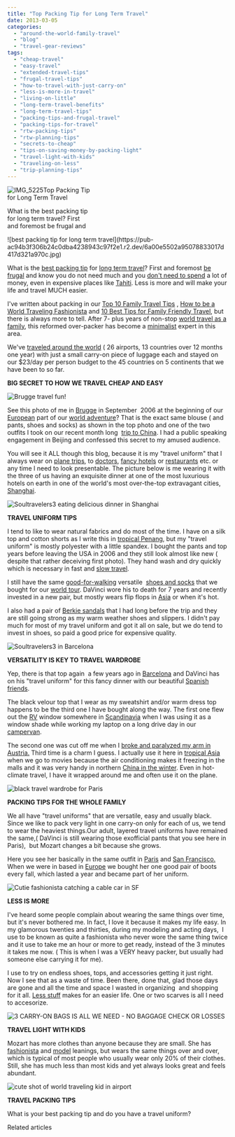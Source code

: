 ```yaml
---
title: "Top Packing Tip for Long Term Travel"
date: 2013-03-05
categories: 
  - "around-the-world-family-travel"
  - "blog"
  - "travel-gear-reviews"
tags: 
  - "cheap-travel"
  - "easy-travel"
  - "extended-travel-tips"
  - "frugal-travel-tips"
  - "how-to-travel-with-just-carry-on"
  - "less-is-more-in-travel"
  - "living-on-little"
  - "long-term-travel-benefits"
  - "long-term-travel-tips"
  - "packing-tips-and-frugal-travel"
  - "packing-tips-for-travel"
  - "rtw-packing-tips"
  - "rtw-planning-tips"
  - "secrets-to-cheap"
  - "tips-on-saving-money-by-packing-light"
  - "travel-light-with-kids"
  - "traveling-on-less"
  - "trip-planning-tips"
---
```


![IMG_5225](https://pub-ac94b3f306b24c0dba4238943c97f2e1.r2.dev/6a00e5502a95078833017ee8f109a2970d.jpg)Top Packing Tip  
for Long Term Travel  
  
What is the best packing tip  
for long term travel? First  
and foremost be frugal and

<!--more--> ![best packing tip for long term travel](https://pub-ac94b3f306b24c0dba4238943c97f2e1.r2.dev/6a00e5502a95078833017d417d321a970c.jpg)  
  
What is the [best packing tip](https://pub-ac94b3f306b24c0dba4238943c97f2e1.r2.dev/2012/08/best-packing-tip-for-world-travel.html "Best packing tip") for [long term travel](https://pub-ac94b3f306b24c0dba4238943c97f2e1.r2.dev/2008/06/how-to-do-exten.html "long term travel")? First and foremost [be frugal](https://pub-ac94b3f306b24c0dba4238943c97f2e1.r2.dev/2013/02/minimalist-family-frugal-tip-omg.html "frugal tips for travel") and know you do not need much and you [don't need to spend](https://pub-ac94b3f306b24c0dba4238943c97f2e1.r2.dev/2008/09/how-to-eat-heal.html "eating cheap and healthy in Europe") a lot of money, even in expensive places like [Tahiti](https://pub-ac94b3f306b24c0dba4238943c97f2e1.r2.dev/2012/09/the-ultimate-tahiti-vacation-on-a-backpacker-low-budget.html "tahiti travel"). Less is more and will make your life and travel MUCH easier.  
  
I've written about packing in our [Top 10 Family Travel Tips](https://pub-ac94b3f306b24c0dba4238943c97f2e1.r2.dev/2008/05/top-10-family-t.html "top 10 family travel tips") , [How to be a World Traveling Fashionista](https://pub-ac94b3f306b24c0dba4238943c97f2e1.r2.dev/2009/05/how-to-be-a-world-traveling-fashionista.html "how to be a world traveling fashionista") and [10 Best Tips for Family Friendly Travel](https://pub-ac94b3f306b24c0dba4238943c97f2e1.r2.dev/2010/02/15-best-tips-for-family-friendly-travel-airplanes-airports-vacation-roadtrips-long-term-family-trave.html "10 best tips for family friendly travel"), but there is always more to tell. After 7- plus years of non-stop [world travel as a family](https://pub-ac94b3f306b24c0dba4238943c97f2e1.r2.dev/2012/12/around-the-world-family-travel.html "world travel as a family"), this reformed over-packer has become a [minimalist](https://pub-ac94b3f306b24c0dba4238943c97f2e1.r2.dev/2011/08/minimalist-living-family-travel-lifestyle-books.html "minimalist") expert in this area.  
  
We've [traveled around the world](https://pub-ac94b3f306b24c0dba4238943c97f2e1.r2.dev/2010/09/8-reasons-for-a-family-world-trip-international-vacations-holidays-abroad-longterm-travel-rtw.html "family travel around the world") ( 26 airports, 13 countries over 12 months one year) with just a small carry-on piece of luggage each and stayed on our $23/day per person budget to the 45 countries on 5 continents that we have been to so far.  
  
**BIG SECRET TO HOW WE TRAVEL CHEAP AND EASY**  
  
![Brugge travel fun!](https://pub-ac94b3f306b24c0dba4238943c97f2e1.r2.dev/6a00e5502a95078833017c374e25c8970b.png)  
  
See this photo of me in [Brugge](https://pub-ac94b3f306b24c0dba4238943c97f2e1.r2.dev/2006/09/heavenly-day-in.html "travel to Brugge") in September  2006 at the beginning of our [European](https://pub-ac94b3f306b24c0dba4238943c97f2e1.r2.dev/2012/02/5-best-european-family-vacations.html "best European vacations - travel planning") part of our [world adventure](https://pub-ac94b3f306b24c0dba4238943c97f2e1.r2.dev/2011/02/kids-friends-travel-on-the-ultimate-family-adventure.html "RTW family world adventure nomadic family tips")? That is the exact same blouse ( and pants, shoes and socks) as shown in the top photo and one of the two outfits I took on our recent month long  [trip to China](https://pub-ac94b3f306b24c0dba4238943c97f2e1.r2.dev/2012/12/china-family-vacation-beauty-love-joy-.html "trip to China"). I had a public speaking engagement in Beijing and confessed this secret to my amused audience.  
  
You will see it ALL though this blog, because it is my "travel uniform" that I always wear on [plane trips](https://pub-ac94b3f306b24c0dba4238943c97f2e1.r2.dev/2011/08/leaving-on-a-jet-plane-just-like-the-song-we-are-leaving-on-a-jet-plane-but-we.html "leaving on a jet plane"), to [doctors](https://pub-ac94b3f306b24c0dba4238943c97f2e1.r2.dev/2012/11/yowser-acupuncture-torture-in-china.html "acupuncture in China"), [fancy hotels](https://pub-ac94b3f306b24c0dba4238943c97f2e1.r2.dev/2011/07/taj-tashi-thimpu-bhutan-5-star-hotel-thrills.html "hotel bhutan") or [restaurants](https://pub-ac94b3f306b24c0dba4238943c97f2e1.r2.dev/2011/09/best-catalan-food-in-barcelona.html "best catalan food barcelona") etc. or any time I need to look presentable. The picture below is me wearing it with the three of us having an exquisite dinner at one of the most luxurious hotels on earth in one of the world's most over-the-top extravagant cities, [Shanghai](https://pub-ac94b3f306b24c0dba4238943c97f2e1.r2.dev/2012/12/shanghai-skyline-worlds-best-.html "shanghai skyline").  
  
  
![Soultravelers3 eating delicious dinner in Shanghai](https://pub-ac94b3f306b24c0dba4238943c97f2e1.r2.dev/6a00e5502a95078833017d417d42a8970c.jpg)  
  
**TRAVEL UNIFORM TIPS**  
  
I tend to like to wear natural fabrics and do most of the time. I have on a silk top and cotton shorts as I write this in [tropical Penang](https://pub-ac94b3f306b24c0dba4238943c97f2e1.r2.dev/2011/01/tropical-winter-home-in-penang-malaysia-location-indenpendent-digital-nomad-long-term-travel-tips-.html "penang apartment rental and cost of living"), but my "travel uniform" is mostly polyester with a little spandex. I bought the pants and top years before leaving the USA in 2006 and they still look almost like new ( despite that rather deceiving first photo). They hand wash and dry quickly which is necessary in fast and [slow travel](https://pub-ac94b3f306b24c0dba4238943c97f2e1.r2.dev/2011/11/slow-travel.html "slow travel").  
  
I still have the same [good-for-walking](http://www.sasshoes.com/ "good for walking") versatile  [shoes and socks](https://pub-ac94b3f306b24c0dba4238943c97f2e1.r2.dev/2006/08/testing-testing.html "shoes and socks") that we bought for our [world tour](https://pub-ac94b3f306b24c0dba4238943c97f2e1.r2.dev/2010/09/8-reasons-for-a-family-world-trip-international-vacations-holidays-abroad-longterm-travel-rtw.html "tip for family world trip"). DaVinci wore his to death for 7 years and recently invested in a new pair, but mostly wears flip flops in [Asia](https://pub-ac94b3f306b24c0dba4238943c97f2e1.r2.dev/asia/ "Asia travel") or when it's hot.  
  
I also had a pair of [Berkie sandals](http://www.birkenstockusa.com/ "BERKIE SANDALS") that I had long before the trip and they are still going strong as my warm weather shoes and slippers. I didn't pay much for most of my travel uniform and got it all on sale, but we do tend to invest in shoes, so paid a good price for expensive quality.  
  
![Soultravelers3 in Barcelona](https://pub-ac94b3f306b24c0dba4238943c97f2e1.r2.dev/6a00e5502a95078833017ee8f3b74b970d.jpg)  
  
**VERSATILITY IS KEY TO TRAVEL WARDROBE**  
  
Yep, there is that top again  a few years ago in [Barcelona](https://pub-ac94b3f306b24c0dba4238943c97f2e1.r2.dev/2007/05/barcelona-beach.html "barcelona travel") and DaVinci has on his "travel uniform" for this fancy dinner with our beautiful [Spanish friends](https://pub-ac94b3f306b24c0dba4238943c97f2e1.r2.dev/2011/06/delicious-dinner-in-barcelona.html "best dinner in Barcelona with friends").  
  
The black velour top that I wear as my sweatshirt and/or warm dress top happens to be the third one I have bought along the way. The first one flew out the [RV](https://pub-ac94b3f306b24c0dba4238943c97f2e1.r2.dev/2010/05/camping-europe-in-a-motorhome-rv-5-best-sites-roadtrip-europe-family-travel-budget-best-price.html "RV Europe") window somewhere in [Scandinavia](https://pub-ac94b3f306b24c0dba4238943c97f2e1.r2.dev/2012/08/kid-friendly-scandinavia.html "scandinavia") when I was using it as a window shade while working my laptop on a long drive day in our [campervan](https://pub-ac94b3f306b24c0dba4238943c97f2e1.r2.dev/2012/07/travelling-traveling-around-europe-in-a-campervan.html "campervan").  
  
The second one was cut off me when I [broke and paralyzed my arm in Austria.](https://pub-ac94b3f306b24c0dba4238943c97f2e1.r2.dev/2009/09/-a-travelers-tragic-tale-handling-travel-disasters-medical-emergency-.html "broke and paralyzed arm ") Third time is a charm I guess. I actually use it here in [tropical Asia](https://pub-ac94b3f306b24c0dba4238943c97f2e1.r2.dev/2013/01/tropical-island-paradise.html "tropical paradise") when we go to movies because the air conditioning makes it freezing in the malls and it was very handy in northern [China in the winter](https://pub-ac94b3f306b24c0dba4238943c97f2e1.r2.dev/2013/01/homestay-china-living-with-locals-whats-it-like-.html "China homestay"). Even in hot-climate travel, I have it wrapped around me and often use it on the plane.  
  
![black travel wardrobe for Paris](https://pub-ac94b3f306b24c0dba4238943c97f2e1.r2.dev/6a00e5502a95078833017d417fe01d970c.jpg)  
  
**PACKING TIPS FOR THE WHOLE FAMILY**  
  
We all have "travel uniforms" that are versatile, easy and usually black. Since we like to pack very light in one carry-on only for each of us, we tend to wear the heaviest things.Our adult, layered travel uniforms have remained the same,( DaVinci is still wearing those exofficial pants that you see here in Paris),  but Mozart changes a bit because she grows.  
  
Here you see her basically in the same outfit in [Paris](https://pub-ac94b3f306b24c0dba4238943c97f2e1.r2.dev/2011/08/paris-travel-with-kids.html "Paris travel with kids") and [San Francisco.](https://pub-ac94b3f306b24c0dba4238943c97f2e1.r2.dev/2011/01/family-vacation-san-francisco-fairmont-review-family-friendly-best-luxury-hotel-with-kids.html "San Francisco vacation") When we were in based in [Europe](https://pub-ac94b3f306b24c0dba4238943c97f2e1.r2.dev/2012/09/europe-road-trip-a-drive-through-france-provence-to-dordogne-via-photos-family-travel.html "road trip Europe") we bought her one good pair of boots every fall, which lasted a year and became part of her uniform.  
  
![Cutie fashionista catching a cable car in SF](https://pub-ac94b3f306b24c0dba4238943c97f2e1.r2.dev/6a00e5502a95078833017d417fe14e970c.jpg)  
  
**LESS IS MORE**  
  
I've heard some people complain about wearing the same things over time, but it's never bothered me. In fact, I love it because it makes my life easy. In my glamorous twenties and thirties, during my modeling and acting days,  I use to be known as quite a fashionista who never wore the same thing twice and it use to take me an hour or more to get ready, instead of the 3 minutes it takes me now. ( This is when I was a VERY heavy packer, but usually had someone else carrying it for me).  
  
I use to try on endless shoes, tops, and accessories getting it just right. Now I see that as a waste of time. Been there, done that, glad those days are gone and all the time and space I wasted in organizing  and shopping for it all. [Less stuff](https://pub-ac94b3f306b24c0dba4238943c97f2e1.r2.dev/2011/08/reverse-culture-shock-usa-over-consumerism.html "less stuff and over consumerism") makes for an easier life. One or two scarves is all I need to accesorize.  
  
![3 CARRY-ON BAGS IS ALL WE NEED - NO BAGGAGE CHECK OR LOSSES](https://pub-ac94b3f306b24c0dba4238943c97f2e1.r2.dev/6a00e5502a95078833017d4180700e970c.jpg)  
  
**TRAVEL LIGHT WITH KIDS**  
  
Mozart has more clothes than anyone because they are small. She has [fashionista](https://pub-ac94b3f306b24c0dba4238943c97f2e1.r2.dev/2009/05/how-to-be-a-world-traveling-fashionista.html "RTW TRAVEL FASHIONISTA") and [model](https://pub-ac94b3f306b24c0dba4238943c97f2e1.r2.dev/2013/01/how-my-almost-teen-became-a-model-.html "BEAUTIFUL TEEN MODEL") leanings, but wears the same things over and over, which is typical of most people who usually wear only 20% of their clothes. Still, she has much less than most kids and yet always looks great and feels abundant.  
  
![cute shot of world traveling kid in airport](https://pub-ac94b3f306b24c0dba4238943c97f2e1.r2.dev/6a00e5502a95078833017d418044a0970c.jpg)  
  
**TRAVEL PACKING TIPS**  
  
What is your best packing tip and do you have a travel uniform?  
  

Related articles

